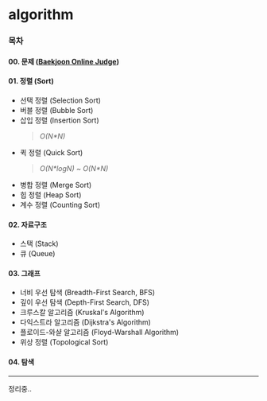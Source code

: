 # algorithm

### 목차

#### 00. 문제 ([Baekjoon Online Judge](https://www.acmicpc.net))

#### 01. 정렬 (Sort)

* 선택 정렬 (Selection Sort)
* 버블 정렬 (Bubble Sort)
* 삽입 정렬 (Insertion Sort)
    > *O(N\*N)*
* 퀵 정렬 (Quick Sort)
    > *O(N\*logN) \~ O(N\*N)*
* 병합 정렬 (Merge Sort)
* 힙 정렬 (Heap Sort)
* 계수 정렬 (Counting Sort)

#### 02. 자료구조

* 스택 (Stack)
* 큐 (Queue)

#### 03. 그래프

* 너비 우선 탐색 (Breadth-First Search, BFS)
* 깊이 우선 탐색 (Depth-First Search, DFS)
* 크루스칼 알고리즘 (Kruskal's Algorithm)
* 다익스트라 알고리즘 (Dijkstra's Algorithm)
* 플로이드-와샬 알고리즘 (Floyd-Warshall Algorithm)
* 위상 정렬 (Topological Sort)

#### 04. 탐색

---
정리중..
